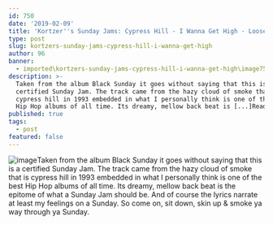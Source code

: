 ```yaml
---
id: 750
date: '2019-02-09'
title: 'Kortzer''s Sunday Jams: Cypress Hill - I Wanna Get High - Loose Lips'
type: post
slug: kortzers-sunday-jams-cypress-hill-i-wanna-get-high
author: 96
banner:
  - imported\kortzers-sunday-jams-cypress-hill-i-wanna-get-high\image750.jpeg
description: >-
  Taken from the album Black Sunday it goes without saying that this is a
  certified Sunday Jam. The track came from the hazy cloud of smoke that is
  cypress hill in 1993 embedded in what I personally think is one of the best
  Hip Hop albums of all time. Its dreamy, mellow back beat is [...]Read More...
published: true
tags:
  - post
featured: false
---
```

![image](../imported\kortzers-sunday-jams-cypress-hill-i-wanna-get-high\image750.jpeg)Taken from the album Black Sunday it goes without saying that this is a certified Sunday Jam. The track came from the hazy cloud of smoke that is cypress hill in 1993 embedded in what I personally think is one of the best Hip Hop albums of all time. Its dreamy, mellow back beat is the epitome of what a Sunday Jam should be. And of course the lyrics narrate at least my feelings on a Sunday. So come on, sit down, skin up & smoke ya way through ya Sunday.